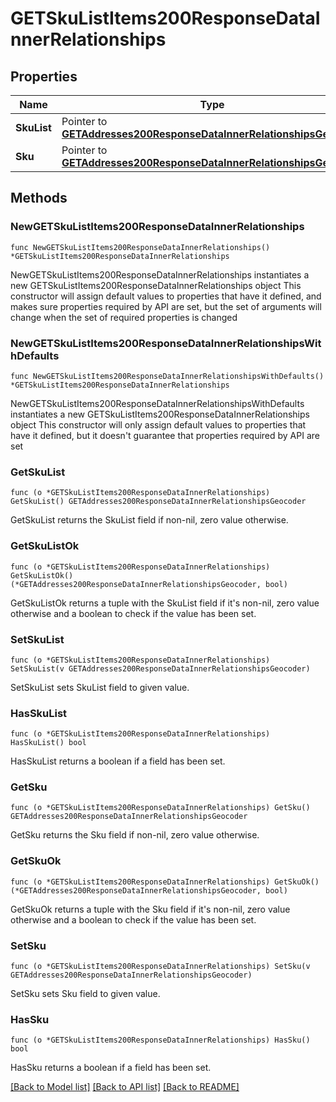 # GETSkuListItems200ResponseDataInnerRelationships

## Properties

Name | Type | Description | Notes
------------ | ------------- | ------------- | -------------
**SkuList** | Pointer to [**GETAddresses200ResponseDataInnerRelationshipsGeocoder**](GETAddresses200ResponseDataInnerRelationshipsGeocoder.md) |  | [optional] 
**Sku** | Pointer to [**GETAddresses200ResponseDataInnerRelationshipsGeocoder**](GETAddresses200ResponseDataInnerRelationshipsGeocoder.md) |  | [optional] 

## Methods

### NewGETSkuListItems200ResponseDataInnerRelationships

`func NewGETSkuListItems200ResponseDataInnerRelationships() *GETSkuListItems200ResponseDataInnerRelationships`

NewGETSkuListItems200ResponseDataInnerRelationships instantiates a new GETSkuListItems200ResponseDataInnerRelationships object
This constructor will assign default values to properties that have it defined,
and makes sure properties required by API are set, but the set of arguments
will change when the set of required properties is changed

### NewGETSkuListItems200ResponseDataInnerRelationshipsWithDefaults

`func NewGETSkuListItems200ResponseDataInnerRelationshipsWithDefaults() *GETSkuListItems200ResponseDataInnerRelationships`

NewGETSkuListItems200ResponseDataInnerRelationshipsWithDefaults instantiates a new GETSkuListItems200ResponseDataInnerRelationships object
This constructor will only assign default values to properties that have it defined,
but it doesn't guarantee that properties required by API are set

### GetSkuList

`func (o *GETSkuListItems200ResponseDataInnerRelationships) GetSkuList() GETAddresses200ResponseDataInnerRelationshipsGeocoder`

GetSkuList returns the SkuList field if non-nil, zero value otherwise.

### GetSkuListOk

`func (o *GETSkuListItems200ResponseDataInnerRelationships) GetSkuListOk() (*GETAddresses200ResponseDataInnerRelationshipsGeocoder, bool)`

GetSkuListOk returns a tuple with the SkuList field if it's non-nil, zero value otherwise
and a boolean to check if the value has been set.

### SetSkuList

`func (o *GETSkuListItems200ResponseDataInnerRelationships) SetSkuList(v GETAddresses200ResponseDataInnerRelationshipsGeocoder)`

SetSkuList sets SkuList field to given value.

### HasSkuList

`func (o *GETSkuListItems200ResponseDataInnerRelationships) HasSkuList() bool`

HasSkuList returns a boolean if a field has been set.

### GetSku

`func (o *GETSkuListItems200ResponseDataInnerRelationships) GetSku() GETAddresses200ResponseDataInnerRelationshipsGeocoder`

GetSku returns the Sku field if non-nil, zero value otherwise.

### GetSkuOk

`func (o *GETSkuListItems200ResponseDataInnerRelationships) GetSkuOk() (*GETAddresses200ResponseDataInnerRelationshipsGeocoder, bool)`

GetSkuOk returns a tuple with the Sku field if it's non-nil, zero value otherwise
and a boolean to check if the value has been set.

### SetSku

`func (o *GETSkuListItems200ResponseDataInnerRelationships) SetSku(v GETAddresses200ResponseDataInnerRelationshipsGeocoder)`

SetSku sets Sku field to given value.

### HasSku

`func (o *GETSkuListItems200ResponseDataInnerRelationships) HasSku() bool`

HasSku returns a boolean if a field has been set.


[[Back to Model list]](../README.md#documentation-for-models) [[Back to API list]](../README.md#documentation-for-api-endpoints) [[Back to README]](../README.md)


